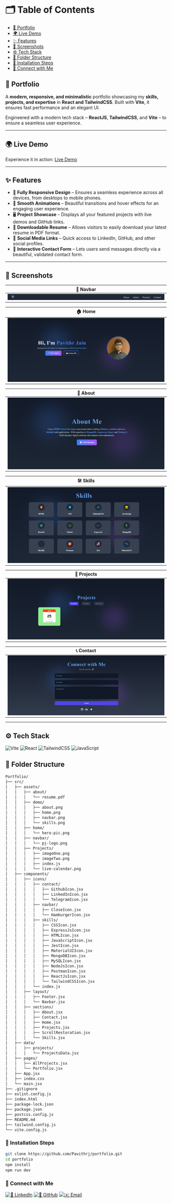# 🗂️ Table of Contents

- [📌 Portfolio](#-portfolio)
- [🌍 Live Demo](#-live-demo)
- [✨ Features](#-features)
- [📸 Screenshots](#-screenshots)
- [⚙️ Tech Stack](#️-tech-stack)
- [📂 Folder Structure](#-folder-structure)
- [🧰 Installation Steps](#-installation-steps)
- [🔗 Connect with Me](#-connect-with-me)

## 📌 Portfolio

A **modern, responsive, and minimalistic** portfolio showcasing my **skills, projects, and expertise** in **React and TailwindCSS**. Built with **Vite**, it ensures fast performance and an elegant UI.

Engineered with a modern tech stack – **ReactJS**, **TailwindCSS**, and **Vite** – to ensure a seamless user experience.

---

## 🌍 Live Demo

Experience it in action: [Live Demo](https://pavithrj.github.io/portfolio)

---

## ✨ Features

- 📱 **Fully Responsive Design** – Ensures a seamless experience across all devices, from desktops to mobile phones.
- 🎨 **Smooth Animations** – Beautiful transitions and hover effects for an engaging user experience.
- 🖥️ **Project Showcase** – Displays all your featured projects with live demos and GitHub links.
- 📄 **Downloadable Resume** – Allows visitors to easily download your latest resume in PDF format.
- 🔗 **Social Media Links** – Quick access to LinkedIn, GitHub, and other social profiles.
- 💬 **Interactive Contact Form** – Lets users send messages directly via a beautiful, validated contact form.

---

## 📸 Screenshots

| 🧭 Navbar |
|-|
| ![Navbar](./src/assets/demo/navbar.png) |

| 🏠 Home |
|-|
| ![Home](./src/assets/demo/home.png) |

| 👤 About |
|-|
| ![About](./src/assets/demo/about.png) |

| 🛠️ Skills |
|-|
| ![Skills](./src/assets/demo/skills.png) |

| 📂 Projects |
|-|
| ![Projects](./src/assets/demo/projects.png) |

| 📞 Contact |
|-|
| ![Contact](./src/assets/demo/contact.png) |

---

## ⚙️ Tech Stack

![Vite](https://img.shields.io/badge/Vite-563D7C?style=for-the-badge&logo=vite&logoColor=white)
![React](https://img.shields.io/badge/React-20232A?style=for-the-badge&logo=react&logoColor=61DAFB)
![TailwindCSS](https://img.shields.io/badge/TailwindCSS-0EA5E9?style=for-the-badge&logo=tailwind-css&logoColor=white)
![JavaScript](https://img.shields.io/badge/JavaScript-F7DF1E?style=for-the-badge&logo=javascript&logoColor=black)


## 📂 Folder Structure

```
Portfolio/
├── src/
│   ├── assets/
│   │   ├── about/
│   │   │   └── resume.pdf
│   │   ├── demo/
│   │   │   ├── about.png
│   │   │   ├── home.png
│   │   │   ├── navbar.png
│   │   │   └── skills.png
│   │   ├── home/
│   │   │   └── hero-pic.png
│   │   ├── navbar/
│   │   │   └── pj-logo.png
│   │   ├── Projects/
│   │   │   ├── imageOne.png
│   │   │   ├── imageTwo.png
│   │   │   ├── index.js
│   │   │   └── live-calendar.png
│   ├── components/
│   │   ├── icons/
│   │   │   ├── contact/
│   │   │   │   ├── GithubIcon.jsx
│   │   │   │   ├── LinkedInIcon.jsx
│   │   │   │   └── TelegramIcon.jsx
│   │   │   ├── navbar/
│   │   │   │   ├── CloseIcon.jsx
│   │   │   │   └── HamburgerIcon.jsx
│   │   │   ├── skills/
│   │   │   │   ├── CSSIcon.jsx
│   │   │   │   ├── ExpressJsIcon.jsx
│   │   │   │   ├── HTMLIcon.jsx
│   │   │   │   ├── JavaScriptIcon.jsx
│   │   │   │   ├── JestIcon.jsx
│   │   │   │   ├── MaterialUIIcon.jsx
│   │   │   │   ├── MongoDBIcon.jsx
│   │   │   │   ├── MySQLIcon.jsx
│   │   │   │   ├── NodeJsIcon.jsx
│   │   │   │   ├── PostmanIcon.jsx
│   │   │   │   ├── ReactJsIcon.jsx
│   │   │   │   └── TailwindCSSIcon.jsx
│   │   │   └── index.js
│   │   ├── layout/
│   │   │   ├── Footer.jsx
│   │   │   └── Navbar.jsx
│   │   ├── sections/
│   │   │   ├── About.jsx
│   │   │   ├── Contact.jsx
│   │   │   ├── Home.jsx
│   │   │   ├── Projects.jsx
│   │   │   ├── ScrollRestoration.jsx
│   │   │   └── Skills.jsx
│   ├── data/
│   │   ├── projects/
│   │   │   └── ProjectsData.jsx
│   ├── pages/
│   │   ├── AllProjects.jsx
│   │   └── Portfolio.jsx
│   ├── App.jsx
│   ├── index.css
│   └── main.jsx
├── .gitignore
├── eslint.config.js
├── index.html
├── package-lock.json
├── package.json
├── postcss.config.js
├── README.md
├── tailwind.config.js
└── vite.config.js
```

### 🧰 Installation Steps

```bash
git clone https://github.com/Pavithrj/portfolio.git
cd portfolio
npm install
npm run dev
```

### 🔗 Connect with Me

[![💼 LinkedIn](https://img.shields.io/badge/-LinkedIn-blue?style=for-the-badge&logo=linkedin)](https://linkedin.com/in/pavithr-jain)
[![🐙 GitHub](https://img.shields.io/badge/-GitHub-gray?style=for-the-badge&logo=github)](https://github.com/Pavithrj)
[![✉️ Email](https://img.shields.io/badge/-Email-red?style=for-the-badge&logo=gmail)](mailto:pavithrjain19@example.com)